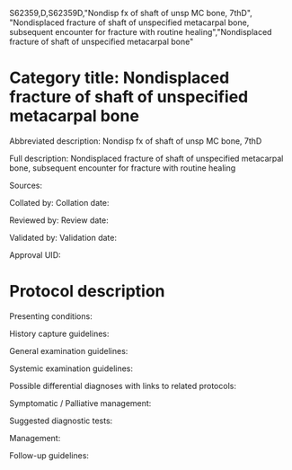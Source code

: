 S62359,D,S62359D,"Nondisp fx of shaft of unsp MC bone, 7thD", "Nondisplaced fracture of shaft of unspecified metacarpal bone, subsequent encounter for fracture with routine healing","Nondisplaced fracture of shaft of unspecified metacarpal bone"
# Category title: Nondisplaced fracture of shaft of unspecified metacarpal bone

Abbreviated description: Nondisp fx of shaft of unsp MC bone, 7thD

Full description: Nondisplaced fracture of shaft of unspecified metacarpal bone, subsequent encounter for fracture with routine healing

Sources:

Collated by:
Collation date:

Reviewed by:
Review date:

Validated by:
Validation date:

Approval UID:

# Protocol description

Presenting conditions:

History capture guidelines:

General examination guidelines:

Systemic examination guidelines:

Possible differential diagnoses with links to related protocols:

Symptomatic / Palliative management:

Suggested diagnostic tests:

Management:

Follow-up guidelines:
